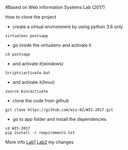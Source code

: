 #Based on Web Information Systems Lab (2017)

How to clone the project

* create a virtual environment by using python 3.6 only
```shell
virtualenv postsapp
```
* go inside the virtualenv and activate it
```shell
cd postsapp
```
* and  activate it(windows)
```shell
Scripts\activate.bat
```
* and  activate it(linux)
```shell
source bin/activate
```
* clone the code from github
```shell
git clone https://github.com/wis-02/WIS-2017.git
```
* go to app folder and install the dependencies
```shell
cd WIS-2017
pip install -r requirements.txt
```


More info [Lab1](https://docs.google.com/document/d/1HdpPkUIiysOgwu82ym11vZZfegPlOC6suyPGcO39_tQ/pub) [Lab2](https://docs.google.com/document/d/1PFWqw4v3NjBFtHVV5rTjZ-qPbiSH_cQc25KV3UEP5XA/pub)
my changes
